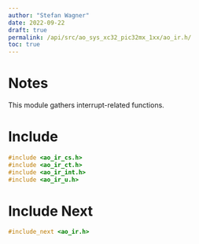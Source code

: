```yaml
---
author: "Stefan Wagner"
date: 2022-09-22
draft: true
permalink: /api/src/ao_sys_xc32_pic32mx_1xx/ao_ir.h/
toc: true
---
```


# Notes

This module gathers interrupt-related functions.

# Include

```c
#include <ao_ir_cs.h>
#include <ao_ir_ct.h>
#include <ao_ir_int.h>
#include <ao_ir_u.h>
```

# Include Next

```c
#include_next <ao_ir.h>
```
